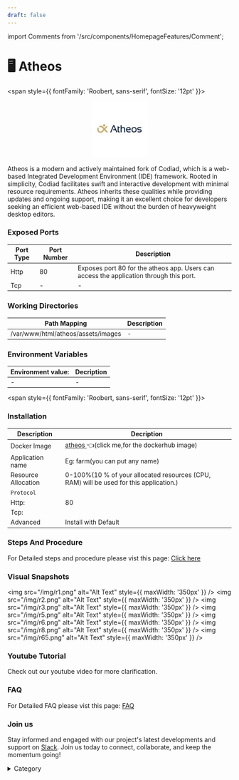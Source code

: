 ```yaml
---
draft: false
---
```

import Comments from '/src/components/HomepageFeatures/Comment';







# 🖥️ Atheos

<span style={{ fontFamily: 'Roobert, sans-serif', fontSize: '12pt' }}>

<p align="center">
  <img src="/img/ss9.png" alt="Alt Text" width="25%"/>
</p> 

Atheos is a modern and actively maintained fork of Codiad, which is a web-based Integrated Development Environment (IDE) framework. Rooted in simplicity, Codiad facilitates swift and interactive development with minimal resource requirements. Atheos inherits these qualities while providing updates and ongoing support, making it an excellent choice for developers seeking an efficient web-based IDE without the burden of heavyweight desktop editors.

### Exposed Ports

| Port Type | Port Number | Description |
| --------- | ----------- | ----------- |
| Http      | 80       | Exposes port 80 for the atheos app. Users can access the  application through this port. |
| Tcp       | -           | -             |

### Working Directories

| Path Mapping                         | Description |
| ------------------------------------ | ----------- |
| /var/www/html/atheos/assets/images  | - |


### Environment Variables

|   **Environment value:**          | Decription                                                                                                               | 
| --------------------- | ------                                                                                                                   | 
|-       |  -                              |

</span>


<span style={{ fontFamily: 'Roobert, sans-serif', fontSize: '12pt' }}>

### Installation

|  Description          | Decription                                                                                                               | 
| --------------------- | ------                                                                                                                   | 
| Docker Image          |   [atheos ](https://hub.docker.com/r/hlsiira/atheos)👈(click me,for the dockerhub image)                       |
| Application name      |  Eg: farm(you can put any name)                                                                                        | 
| Resource Allocation   |  0-100%(10 % of your allocated resources (CPU, RAM) will be used for this application.)                                  | 
| `Protocol`            |                                                                                                                          | 
|  Http:                | 80                                                                                                                      |
|  Tcp:                 |                                                                                                                          | 
|    Advanced           |    Install with Default                                                                                                  |



### Steps And Procedure

For Detailed steps and procedure please vist this page: [Click here](https://techscaleinfinite.github.io/introduction/cloud-float/Steps%20and%20procedure)



### Visual Snapshots
<img src="/img/r1.png" alt="Alt Text" style={{ maxWidth: '350px' }} /> <img src="/img/r2.png" alt="Alt Text" style={{ maxWidth: '350px' }} /> <img src="/img/r3.png" alt="Alt Text" style={{ maxWidth: '350px' }} />
<img src="/img/r5.png" alt="Alt Text" style={{ maxWidth: '350px' }} /> <img src="/img/r6.png" alt="Alt Text" style={{ maxWidth: '350px' }} /> <img src="/img/r8.png" alt="Alt Text" style={{ maxWidth: '350px' }} />
<img src="/img/r65.png" alt="Alt Text" style={{ maxWidth: '350px' }} />




### Youtube Tutorial&#x20;

Check out our youtube video for more clarification.



### FAQ

For Detailed FAQ please vist this page: [FAQ](https://techscaleinfinite.github.io/FAQ)

### Join us

Stay informed and engaged with our project's latest developments and support on [Slack](https://app.slack.com/client/T04QS32JX6E/C04QKEWE146). Join us today to connect, collaborate, and keep the momentum going!&#x20;

<details>

<summary>Category</summary>

Kubernetes, cloud computing, DevOps, cloud services, hosting platform, container orchestration, cloud infrastructure, cloud deployment, cloud management, cloud technology, cloud solutions, atheos

</details>

</span>


<Comments />